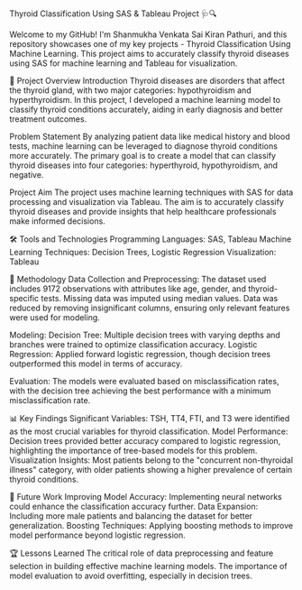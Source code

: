 Thyroid Classification Using SAS & Tableau Project 🩺🔍

Welcome to my GitHub! I'm Shanmukha Venkata Sai Kiran Pathuri, and this repository showcases one of my key projects - Thyroid Classification Using Machine Learning. This project aims to accurately classify thyroid diseases using SAS for machine learning and Tableau for visualization.

📝 Project Overview
Introduction
Thyroid diseases are disorders that affect the thyroid gland, with two major categories: hypothyroidism and hyperthyroidism. In this project, I developed a machine learning model to classify thyroid conditions accurately, aiding in early diagnosis and better treatment outcomes.

Problem Statement
By analyzing patient data like medical history and blood tests, machine learning can be leveraged to diagnose thyroid conditions more accurately. The primary goal is to create a model that can classify thyroid diseases into four categories: hyperthyroid, hypothyroidism, and negative.

Project Aim
The project uses machine learning techniques with SAS for data processing and visualization via Tableau. The aim is to accurately classify thyroid diseases and provide insights that help healthcare professionals make informed decisions.

🛠️ Tools and Technologies
Programming Languages: SAS, Tableau
Machine Learning Techniques: Decision Trees, Logistic Regression
Visualization: Tableau

🧠 Methodology
Data Collection and Preprocessing: 
The dataset used includes 9172 observations with attributes like age, gender, and thyroid-specific tests.
Missing data was imputed using median values.
Data was reduced by removing insignificant columns, ensuring only relevant features were used for modeling.

Modeling:
Decision Tree: Multiple decision trees with varying depths and branches were trained to optimize classification accuracy.
Logistic Regression: Applied forward logistic regression, though decision trees outperformed this model in terms of accuracy.

Evaluation:
The models were evaluated based on misclassification rates, with the decision tree achieving the best performance with a minimum misclassification rate.

📊 Key Findings
Significant Variables: TSH, TT4, FTI, and T3 were identified as the most crucial variables for thyroid classification.
Model Performance: Decision trees provided better accuracy compared to logistic regression, highlighting the importance of tree-based models for this problem.
Visualization Insights: Most patients belong to the "concurrent non-thyroidal illness" category, with older patients showing a higher prevalence of certain thyroid conditions.

🚀 Future Work
Improving Model Accuracy: Implementing neural networks could enhance the classification accuracy further.
Data Expansion: Including more male patients and balancing the dataset for better generalization.
Boosting Techniques: Applying boosting methods to improve model performance beyond logistic regression.

🏆 Lessons Learned
The critical role of data preprocessing and feature selection in building effective machine learning models.
The importance of model evaluation to avoid overfitting, especially in decision trees.
